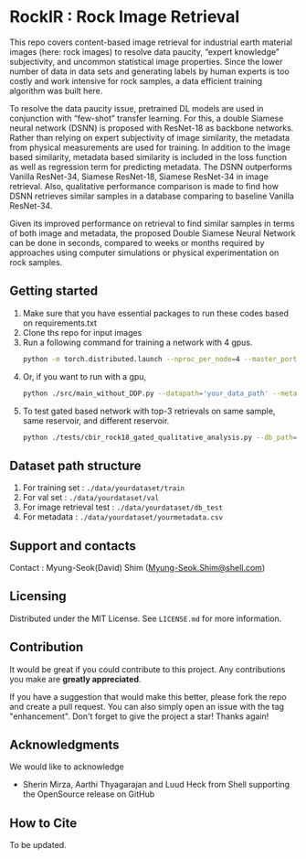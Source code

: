 # RockIR : Rock Image Retrieval
This repo covers content-based image retrieval for industrial earth material images (here: rock images) to resolve data paucity, “expert knowledge” subjectivity, and uncommon statistical image properties. Since the lower number of data in data sets and generating labels by human experts is too costly and work intensive for rock samples, a data efficient training algorithm was built here.

To resolve the data paucity issue, pretrained DL models are used in conjunction with “few-shot” transfer learning. For this, a double Siamese neural network (DSNN) is proposed with ResNet-18 as backbone networks. Rather than relying on expert subjectivity of image similarity, the metadata from physical measurements are used for training. In addition to the image based similarity, metadata based similarity is included in the loss function as well as regression term for predicting metadata. The DSNN outperforms Vanilla ResNet-34, Siamese ResNet-18, Siamese ResNet-34 in image retrieval. Also, qualitative performance comparison is made to find how DSNN retrieves similar samples in a database comparing to baseline Vanilla ResNet-34. 

Given its improved performance on retrieval to find similar samples in terms of both image and metadata, the proposed Double Siamese Neural Network can be done in seconds, compared to weeks or months required by approaches using computer simulations or physical experimentation on rock samples. 

## Getting started
1. Make sure that you have essential packages to run these codes based on requirements.txt 
2. Clone ths repo for input images 
3. Run a following command for training a network with 4 gpus.
    ```sh
    python -m torch.distributed.launch --nproc_per_node=4 --master_port=1111 ./src/main_siamese_rock18_gated_ddp.py --datapath='your_data_path' --metadata_path='your_metadata_path'
    ```
4. Or, if you want to run with a gpu, 
    ```sh
    python ./src/main_without_DDP.py --datapath='your_data_path' --metadata_path='your_metadata_path'
    ```
5. To test gated based network with top-3 retrievals on same sample, same reservoir, and different reservoir.
    ```sh
    python ./tests/cbir_rock18_gated_qualitative_analysis.py --db_path='your_database_path' --metadata_path='your_metadata_path'
    ```

## Dataset path structure
1. For training set : ```./data/yourdataset/train ```
2. For val set : ```./data/yourdataset/val ```
3. For image retrieval test : ```./data/yourdataset/db_test ```
4. For metadata : ```./data/yourdataset/yourmetadata.csv ```

## Support and contacts
Contact : Myung-Seok(David) Shim (Myung-Seok.Shim@shell.com)

## Licensing
Distributed under the MIT License. See `LICENSE.md` for more information.

## Contribution
It would be great if you could contribute to this project. Any contributions you make are **greatly appreciated**.

If you have a suggestion that would make this better, please fork the repo and create a pull request. You can also simply open an issue with the tag "enhancement".
Don't forget to give the project a star! Thanks again!

## Acknowledgments
We would like to acknowledge 

* Sherin Mirza, Aarthi Thyagarajan and Luud Heck from Shell supporting the OpenSource release on GitHub 

## How to Cite
To be updated.